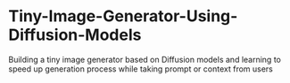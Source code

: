 # Tiny-Image-Generator-Using-Diffusion-Models
Building a tiny image generator based on Diffusion models and learning to speed up generation process while taking prompt or context from users
